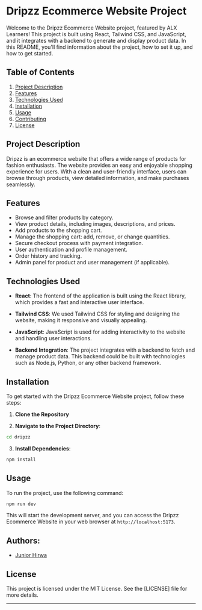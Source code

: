 # Dripzz Ecommerce Website Project


Welcome to the Dripzz Ecommerce Website project, featured by ALX Learners! This project is built using React, Tailwind CSS, and JavaScript, and it integrates with a backend to generate and display product data. In this README, you'll find information about the project, how to set it up, and how to get started.

## Table of Contents

1. [Project Description](#project-description)
2. [Features](#features)
3. [Technologies Used](#technologies-used)
4. [Installation](#installation)
5. [Usage](#usage)
6. [Contributing](#contributing)
7. [License](#license)

## Project Description

Dripzz is an ecommerce website that offers a wide range of products for fashion enthusiasts. The website provides an easy and enjoyable shopping experience for users. With a clean and user-friendly interface, users can browse through products, view detailed information, and make purchases seamlessly.

## Features

- Browse and filter products by category.
- View product details, including images, descriptions, and prices.
- Add products to the shopping cart.
- Manage the shopping cart: add, remove, or change quantities.
- Secure checkout process with payment integration.
- User authentication and profile management.
- Order history and tracking.
- Admin panel for product and user management (if applicable).

## Technologies Used

- **React**: The frontend of the application is built using the React library, which provides a fast and interactive user interface.

- **Tailwind CSS**: We used Tailwind CSS for styling and designing the website, making it responsive and visually appealing.

- **JavaScript**: JavaScript is used for adding interactivity to the website and handling user interactions.

- **Backend Integration**: The project integrates with a backend to fetch and manage product data. This backend could be built with technologies such as Node.js, Python, or any other backend framework.

## Installation

To get started with the Dripzz Ecommerce Website project, follow these steps:

1. **Clone the Repository**

2. **Navigate to the Project Directory**:

```bash
cd dripzz
```

3. **Install Dependencies**:

```bash
npm install
```

## Usage

To run the project, use the following command:

```bash
npm run dev
```

This will start the development server, and you can access the Dripzz Ecommerce Website in your web browser at `http://localhost:5173`.

## Authors:
- [Junior Hirwa](https://github.com/HIRWA13)

## License

This project is licensed under the MIT License. See the [LICENSE] file for more details.

---